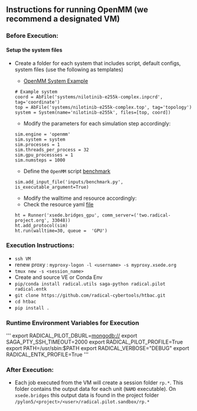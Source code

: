 
## Instructions for running OpenMM (we recommend a designated VM)

### Before Execution:

#### Setup the system files 

* Create a folder for each system that includes script, default configs, system files (use the following as templates) 

    * [OpenMM System Example](https://github.com/radical-cybertools/htbac/blob/master/examples/openmm/openmm_example.py#L6-L8) 

    ```
    # Example system
    coord = AbFile('systems/nilotinib-e255k-complex.inpcrd', tag='coordinate')
    top = AbFile('systems/nilotinib-e255k-complex.top', tag='topology')
    system = System(name='nilotinib-e255k', files=[top, coord])
    ```
    * Modify the parameters for each simulation step accordingly: 
    
    ```
    sim.engine = 'openmm'
    sim.system = system
    sim.processes = 1
    sim.threads_per_process = 32
    sim.gpu_processses = 1
    sim.numsteps = 1000

    ```

    * Define the `OpenMM` script [benchmark](https://github.com/radical-cybertools/htbac/blob/master/examples/inputs/benchmark.py#L17-L18) 

    ```
    sim.add_input_file('inputs/benchmark.py', is_executable_argument=True)

    ```
    
    * Modify the walltime and resource accordingly:
    * Check the resource yaml [file](https://github.com/radical-cybertools/htbac/blob/master/htbac/resources.yaml#L274)

    ```
    ht = Runner('xsede.bridges_gpu', comm_server=('two.radical-project.org', 33048))
    ht.add_protocol(sim)
    ht.run(walltime=30, queue =  'GPU')

    ```

### Execution Instructions: 

* `ssh VM`
* renew proxy : `myproxy-logon -l <username> -s myproxy.xsede.org`
* `tmux new -s <session_name>` 
* Create and source VE or Conda Env
* `pip/conda install radical.utils saga-python radical.pilot radical.entk`
* `git clone https://github.com/radical-cybertools/htbac.git`
* `cd htbac`
* `pip install .`

### Runtime Environment Variables for Execution 

'''
export RADICAL_PILOT_DBURL=<mongodb://>
export SAGA_PTY_SSH_TIMEOUT=2000
export RADICAL_PILOT_PROFILE=True
export PATH=/usr/sbin:$PATH
export RADICAL_VERBOSE="DEBUG"
export RADICAL_ENTK_PROFILE=True
'''

### After Execution:

* Each job executed from the VM will create a session folder `rp.*`. This folder contains the output data for each unit (`NAMD` executable). On `xsede.bridges` this output data is found in the project folder `/pylon5/<project>/<user>/radical.pilot.sandbox/rp.*`




